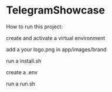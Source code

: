 # TelegramShowcase

How to run this project:

create and activate a virtual environment

add a your logo.png in app/images/brand

run a install.sh

create a .env

run a run.sh

